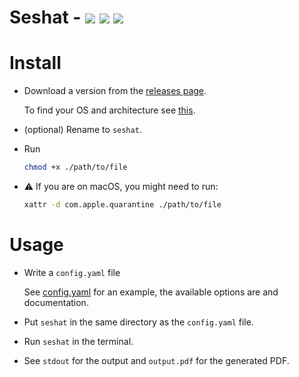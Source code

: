 # Seshat - ![](https://en.wikipedia.org/w/extensions/wikihiero/img/hiero_R20.png?7bb17) ![](https://en.wikipedia.org/w/extensions/wikihiero/img/hiero_X1.png?f2a8c) ![](https://en.wikipedia.org/w/extensions/wikihiero/img/hiero_B1.png?ca40a)

# Install

- Download a version from the [releases page](https://github.com/nobe4/seshat/releases/latest).

    To find your OS and architecture see [this](https://superuser.com/a/173795).

- (optional) Rename to `seshat`.

- Run

    ```sh
    chmod +x ./path/to/file
    ```

- :warning: If you are on macOS, you might need to run:

    ```sh
    xattr -d com.apple.quarantine ./path/to/file
    ```

# Usage

- Write a `config.yaml` file

  See [config.yaml](./examples/config.yaml) for an example, the available
  options are and documentation.

- Put `seshat` in the same directory as the `config.yaml` file.

- Run `seshat` in the terminal.

- See `stdout` for the output and `output.pdf` for the generated PDF.

